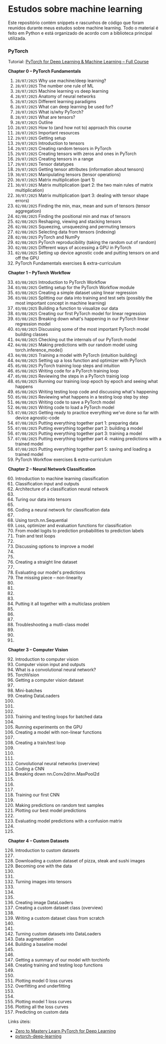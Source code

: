 # Estudos sobre machine learning

Este repositório contém snippets e rascunhos de código que foram reunidos durante meus estudos sobre machine learning. Todo o material é feito em Python e está organizado de acordo com a biblioteca principal utilizada.

### PyTorch

Tutorial: [PyTorch for Deep Learning & Machine Learning – Full Course](https://www.youtube.com/watch?v=V_xro1bcAuA)

**Chapter 0 – PyTorch Fundamentals**

1. `28/07/2025` Why use machine/deep learning?
2. `28/07/2025` The number one rule of ML
3. `28/07/2025` Machine learning vs deep learning
4. `28/07/2025` Anatomy of neural networks
5. `28/07/2025` Different learning paradigms
6. `28/07/2025` What can deep learning be used for?
7. `28/07/2025` What is/why PyTorch?
8. `28/07/2025` What are tensors?
9. `28/07/2025` Outline
10. `28/07/2025` How to (and how not to) approach this course
11. `28/07/2025` Important resources
12. `29/07/2025` Getting setup
13. `29/07/2025` Introduction to tensors
14. `29/07/2025` Creating random tensors in PyTorch
15. `29/07/2025` Creating tensors with zeros and ones in PyTorch
16. `29/07/2025` Creating tensors in a range
17. `29/07/2025` Tensor datatypes
18. `29/07/2025` Getting tensor attributes (information about tensors)
19. `30/07/2025` Manipulating tensors (tensor operations)
20. `30/07/2025` Matrix multiplication (part 1)
21. `30/07/2025` Matrix multiplication (part 2: the two main rules of matrix multiplication)
22. `30/07/2025` Matrix multiplication (part 3: dealing with tensor shape errors)
23. `02/08/2025` Finding the min, max, mean and sum of tensors (tensor aggregation)
24. `02/08/2025` Finding the positional min and max of tensors
25. `02/08/2025` Reshaping, viewing and stacking tensors
26. `02/08/2025` Squeezing, unsqueezing and permuting tensors
27. `02/08/2025` Selecting data from tensors (indexing)
28. `02/08/2025` PyTorch and NumPy
29. `02/08/2025` PyTorch reproducibility (taking the random out of random)
30. `02/08/2025` Different ways of accessing a GPU in PyTorch
31. `02/08/2025` Setting up device agnostic code and putting tensors on and off the GPU
32. PyTorch Fundamentals exercises & extra-curriculum

**Chapter 1 – PyTorch Workflow**

33. `03/08/2025` Introduction to PyTorch Workflow
34. `03/08/2025` Getting setup for the PyTorch Workflow module
35. `03/08/2025` Creating a simple dataset using linear regression
36. `03/08/2025` Splitting our data into training and test sets (possibly the most important concept in machine learning)
37. `03/08/2025` Building a function to visualize our data
38. `03/08/2025` Creating our first PyTorch model for linear regression
39. `03/08/2025` Breaking down what's happening in our PyTorch linear regression model
40. `03/08/2025` Discussing some of the most important PyTorch model building classes
41. `04/08/2025` Checking out the internals of our PyTorch model
42. `04/08/2025` Making predictions with our random model using torch.inference_mode()
43. `04/08/2025` Training a model with PyTorch (intuition building)
44. `04/08/2025` Setting up a loss function and optimizer with PyTorch
45. `05/08/2025` PyTorch training loop steps and intuition
46. `05/08/2025` Writing code for a PyTorch training loop
47. `05/08/2025` Reviewing the steps in a PyTorch trainig loop
48. `05/08/2025` Running our training loop epoch by epoch and seeing what happens
49. `05/08/2025` Writing testing loop code and discussing what's happening
50. `05/08/2025` Reviewing what happens in a testing loop step by step
51. `06/08/2025` Writing code to save a PyTorch model
52. `06/08/2025` Writing code to load a PyTorch model
53. `07/08/2025` Getting ready to practice everything we've done so far with device agnostic-code
54. `07/08/2025` Putting everything together part 1: preparing data
55. `07/08/2025` Putting everything together part 2: building a model
56. `07/08/2025` Putting everything together part 3: training a model
57. `07/08/2025` Putting everything together part 4: making predictions with a trained model
58. `07/08/2025` Putting everything together part 5: saving and loading a trained model
59. PyTorch Workflow exercises & extra-curriculum

**Chapter 2 – Neural Network Classification**

60. Introduction to machine learning classification
61. Classification input and outputs
62. Architecture of a classification neural network
63. 
64. Turing our data into tensors
65. 
66. Coding a neural network for classification data
67. 
68. Using torch.nn.Sequential
69. Loss, optimizer and evaluation functions for classification
70. From model logits to prediction probabilities to prediction labels
71. Train and test loops
72. 
73. Discussing options to improve a model
74. 
75. 
76. Creating a straight line dataset
77. 
78. Evaluating our model's predictions
79. The missing piece – non-linearity
80. 
81. 
82. 
83. 
84. Putting it all together with a multiclass problem
85. 
86. 
87. 
88. Troubleshooting a mutli-class model
89. 
90. 
91. 

**Chapter 3 – Computer Vision**

92. Introduction to computer vision
93. Computer vision input and outputs
94. What is a convolutional neural network?
95. TorchVision
96. Getting a computer vision dataset
97. 
98. Mini-batches
99. Creating DataLoaders
100. 
101. 
102. 
103. Training and testing loops for batched data
104. 
105. Running experiments on the GPU
106. Creating a model with non-linear functions
107. 
108. Creating a train/test loop
109. 
110. 
111. 
112. Convolutional neural networks (overview)
113. Coding a CNN
114. Breaking down nn.Conv2d/nn.MaxPool2d
115. 
116. 
117. 
118. Training our first CNN
119. 
120. Making predictions on random test samples
121. Plotting our best model predictions
122. 
123. Evaluating model predictions with a confusion matrix
124. 
125. 

**Chapter 4 – Custom Datasets**

126. Introduction to custom datasets
127. 
128. Downloading a custom dataset of pizza, steak and sushi images
129. Becoming one with the data
130. 
131. 
132. Turning images into tensors
133. 
134. 
135. 
136. Creating image DataLoaders
137. Creating a custom dataset class (overview)
138. 
139. Writing a custom dataset class from scratch
140. 
141. 
142. Turning custom datasets into DataLoaders
143. Data augmentation
144. Building a baseline model
145. 
146. 
147. Getting a summary of our model with torchinfo
148. Creating training and testing loop functions
149. 
150. 
151. Plotting model 0 loss curves
152. Overfitting and underfitting
153. 
154. 
155. Plotting model 1 loss curves
156. Plotting all the loss curves
157. Predicting on custom data

Links úteis:

* [Zero to Mastery Learn PyTorch for Deep Learning](https://www.learnpytorch.io/)
* [pytorch-deep-learning](https://github.com/mrdbourke/pytorch-deep-learning)
